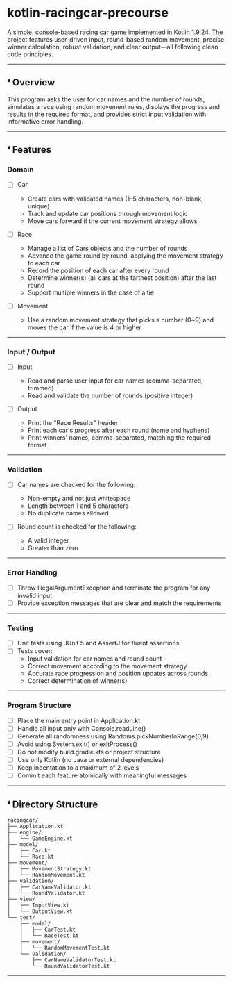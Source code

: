 # kotlin-racingcar-precourse
A simple, console-based racing car game implemented in Kotlin 1.9.24.
The project features user-driven input, round-based random movement,
precise winner calculation, robust validation, and clear output—all following clean code principles.

---

## ❛ Overview
This program asks the user for car names and the number of rounds,
simulates a race using random movement rules, displays the progress and results in the required format,
and provides strict input validation with informative error handling.

---

## ❛ Features

### Domain
- [ ] Car
  - Create cars with validated names (1–5 characters, non-blank, unique)
  - Track and update car positions through movement logic
  - Move cars forward if the current movement strategy allows

- [ ] Race
  - Manage a list of Cars objects and the number of rounds
  - Advance the game round by round, applying the movement strategy to each car
  - Record the position of each car after every round
  - Determine winner(s) (all cars at the farthest position) after the last round
  - Support multiple winners in the case of a tie

- [ ] Movement
  - Use a random movement strategy that picks a number (0~9) and moves the car if the value is 4 or higher

---

### Input / Output
- [ ] Input
  - Read and parse user input for car names (comma-separated, trimmed)
  - Read and validate the number of rounds (positive integer)

- [ ] Output
  - Print the "Race Results" header
  - Print each car's progress after each round (name and hyphens)
  - Print winners' names, comma-separated, matching the required format

---

### Validation
- [ ] Car names are checked for the following:
  - Non-empty and not just whitespace
  - Length between 1 and 5 characters
  - No duplicate names allowed

- [ ] Round count is checked for the following:
  - A valid integer
  - Greater than zero
  
----

### Error Handling
- [ ] Throw IllegalArgumentException and terminate the program for any invalid input
- [ ] Provide exception messages that are clear and match the requirements

---

### Testing
- [ ] Unit tests using JUnit 5 and AssertJ for fluent assertions
- [ ] Tests cover:
  - Input validation for car names and round count
  - Correct movement according to the movement strategy
  - Accurate race progression and position updates across rounds
  - Correct determination of winner(s)
  
---

### Program Structure
- [ ] Place the main entry point in Application.kt
- [ ] Handle all input only with Console.readLine()
- [ ] Generate all randomness using Randoms.pickNumberInRange(0,9)
- [ ] Avoid using System.exit() or exitProcess()
- [ ] Do not modify build.gradle.kts or project structure
- [ ] Use only Kotlin (no Java or external dependencies)
- [ ] Keep indentation to a maximum of 2 levels
- [ ] Commit each feature atomically with meaningful messages

---

## ❛ Directory Structure

```text
racingcar/
├── Application.kt       
├── engine/
│   └── GameEngine.kt    
├── model/
│   ├── Car.kt          
│   └── Race.kt          
├── movement/
│   ├── MovementStrategy.kt  
│   └── RandomMovement.kt    
├── validation/
│   ├── CarNameValidator.kt   
│   └── RoundValidator.kt     
├── view/
│   ├── InputView.kt          
│   └── OutputView.kt       
└── test/                    
    ├── model/
    │   ├── CarTest.kt           
    │   └── RaceTest.kt          
    ├── movement/
    │   └── RandomMovementTest.kt 
    └── validation/
        ├── CarNameValidatorTest.kt 
        └── RoundValidatorTest.kt   
```

---
